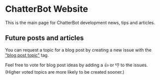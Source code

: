 # ChatterBot Website

This is the main page for ChatterBot development news, tips and articles.

## Future posts and articles

You can request a topic for a blog post by creating a new issue with the
["blog post topic"](https://github.com/gunthercox/chatterbot-blog/labels/blog%20post%20topic) tag.

Feel free to vote for blog post ideas by adding a :+1: or :-1: to the issues.
(Higher voted topics are more likely to be created sooner.)
